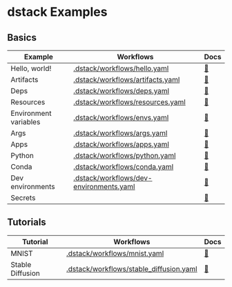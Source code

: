 # dstack Examples

## Basics

| Example               | Workflows                                                                          | Docs                                                      | 
|-----------------------|------------------------------------------------------------------------------------|-----------------------------------------------------------|
| Hello, world!         | [.dstack/workflows/hello.yaml](.dstack/workflows/hello.yaml)                       | [🔗](https://docs.dstack.ai/basics/hello-world)           | 
| Artifacts             | [.dstack/workflows/artifacts.yaml](.dstack/workflows/artifacts.yaml)               | [🔗](https://docs.dstack.ai/basics/artifacts)             |
| Deps                  | [.dstack/workflows/deps.yaml](.dstack/workflows/deps.yaml)                         | [🔗](https://docs.dstack.ai/basics/deps)                  |
| Resources             | [.dstack/workflows/resources.yaml](.dstack/workflows/resources.yaml)               | [🔗](https://docs.dstack.ai/basics/resources)             |
| Environment variables | [.dstack/workflows/envs.yaml](.dstack/workflows/envs.yaml)                         | [🔗](https://docs.dstack.ai/basics/environment-variables) |
| Args                  | [.dstack/workflows/args.yaml](.dstack/workflows/args.yaml)                         | [🔗](https://docs.dstack.ai/basics/args)                  |
| Apps                  | [.dstack/workflows/apps.yaml](.dstack/workflows/apps.yaml)                         | [🔗](https://docs.dstack.ai/basics/apps)                  |
| Python                | [.dstack/workflows/python.yaml](.dstack/workflows/python.yaml)                     | [🔗](https://docs.dstack.ai/basics/python)                |
| Conda                 | [.dstack/workflows/conda.yaml](.dstack/workflows/conda.yaml)                       | [🔗](https://docs.dstack.ai/basics/conda)                 |
| Dev environments      | [.dstack/workflows/dev-environments.yaml](.dstack/workflows/dev-environments.yaml) | [🔗](https://docs.dstack.ai/basics/dev-environments)      |
| Secrets               |                                                                                    | [🔗](https://docs.dstack.ai/basics/secrets)               |

## Tutorials

| Tutorial         | Workflows                                                                          | Docs                                                    | 
|------------------|------------------------------------------------------------------------------------|---------------------------------------------------------|
| MNIST            | [.dstack/workflows/mnist.yaml](.dstack/workflows/mnist.yaml)                       | [🔗](https://docs.dstack.ai/quick-start)                | 
| Stable Diffusion | [.dstack/workflows/stable_diffusion.yaml](.dstack/workflows/stable_diffusion.yaml) | [🔗](https://docs.dstack.ai/tutorials/stable-diffusion) | 
